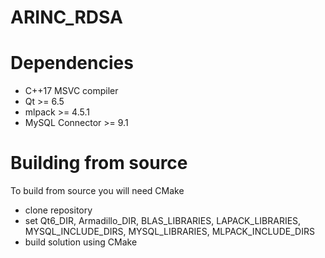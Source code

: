 # ARINC_RDSA

# Dependencies
- C++17 MSVC compiler
- Qt >= 6.5
- mlpack >= 4.5.1
- MySQL Connector >= 9.1

# Building from source
To build from source you will need CMake
- clone repository
- set Qt6_DIR, Armadillo_DIR, BLAS_LIBRARIES, LAPACK_LIBRARIES, MYSQL_INCLUDE_DIRS, MYSQL_LIBRARIES, MLPACK_INCLUDE_DIRS
- build solution using CMake

